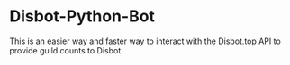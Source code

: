 # Disbot-Python-Bot
This is an easier way and faster way to interact with the Disbot.top API to provide guild counts to Disbot
